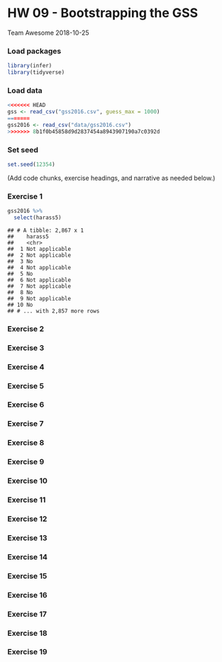 HW 09 - Bootstrapping the GSS
================
Team Awesome
2018-10-25

### Load packages

``` r
library(infer)
library(tidyverse)
```

### Load data

``` r
<<<<<<< HEAD
gss <- read_csv("gss2016.csv", guess_max = 1000)
=======
gss2016 <- read_csv("data/gss2016.csv")
>>>>>>> 8b1f0b45858d9d2837454a8943907190a7c0392d
```

### Set seed

``` r
set.seed(12354)
```

(Add code chunks, exercise headings, and narrative as needed below.)

### Exercise 1

``` r
gss2016 %>%
  select(harass5)
```

    ## # A tibble: 2,867 x 1
    ##    harass5       
    ##    <chr>         
    ##  1 Not applicable
    ##  2 Not applicable
    ##  3 No            
    ##  4 Not applicable
    ##  5 No            
    ##  6 Not applicable
    ##  7 Not applicable
    ##  8 No            
    ##  9 Not applicable
    ## 10 No            
    ## # ... with 2,857 more rows

### Exercise 2

### Exercise 3

### Exercise 4

### Exercise 5

### Exercise 6

### Exercise 7

### Exercise 8

### Exercise 9

### Exercise 10

### Exercise 11

### Exercise 12

### Exercise 13

### Exercise 14

### Exercise 15

### Exercise 16

### Exercise 17

### Exercise 18

### Exercise 19
